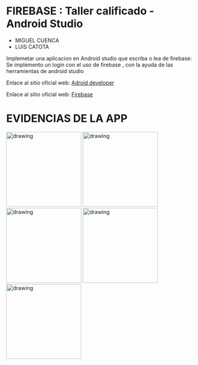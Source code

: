 # FIREBASE : Taller calificado - Android Studio
 
  
 - MIGUEL CUENCA
 - LUIS CATOTA

Implemetar una aplicacion en Android studio que escriba o lea de firebase:
Se implemento un login con el uso de firebase , con la ayuda de las herramientas de android studio


Enlace al sitio oficial web: [Adroid developer]

Enlace al sitio oficial web: [Firebase]

  [Adroid developer]: https://developer.android.com/
  [Firebase]: https://firebase.google.com/docs?hl=es-419


EVIDENCIAS DE LA APP
========

<img src="https://i.ibb.co/k69PkFj/Screenshot-20220904-212621.png" alt="drawing" width="200"/>
<img src="https://i.ibb.co/3s836Qm/Screenshot-20220904-211821.png"  alt="drawing" width="200"/>
<img src="https://i.ibb.co/TwFPBVc/Screenshot-20220904-211812.png" alt="drawing" width="200"/>
<img src="https://i.ibb.co/PWDNd12/Screenshot-20220904-211731.png" alt="drawing" width="200"/>
<img src="https://i.ibb.co/5FvrtVt/Screenshot-20220904-211750.png" alt="drawing" width="200"/>

